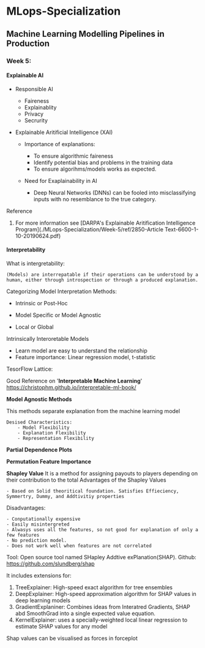 # MLops-Specialization

## Machine Learning Modelling Pipelines in Production

### Week 5: 

#### Explainable AI

- Responsible AI
    - Faireness
    - Explainablity
    - Privacy
    - Secrurity

- Explainable Aritificial Intelligence (XAI)
    - Importance of explanations:
        - To ensure algorithmic faireness
        - Identify potential bias and problems in the training data
        - To ensure algorihms/models works as expected.

    - Need for Exaplainability in AI
        - Deep Neural Networks (DNNs) can be fooled into misclassifying inputs with no resemblance to the true category.

Reference
1. For more information see [DARPA's Explainable Aritification Intelligence Program](./MLops-Specialization/Week-5/ref/2850-Article Text-6600-1-10-20190624.pdf)

#### Interpretability

What is intergretability:
    
    (Models) are interrepatable if their operations can be understood by a human, either through introspection or through a produced explanation.

Categorizing Model Interpretation Methods:

- Intrinsic or Post-Hoc

- Model Specific or Model Agnostic

- Local or Global

Intrinsically Interoretable Models
- Learn model are easy to understand the relationship
- Feature importance:
    Linear regression model, t-statistic

 TesorFlow Lattice:


Good Reference on '**Interpretable Machine Learning**'   
https://christophm.github.io/interpretable-ml-book/

**Model Agnostic Methods**

This methods separate explanation from the machine learning model

    Desised Characteristics:
        - Model Flexibility
        - Explanation Flexibility
        - Representation Flexibility

**Partial Dependence Plots**
    
**Permutation Feature Importance**


**Shapley Value**
It is a method for assigning payouts to players depending on their contribution to the total
Advantages of the Shapley Values
  
    - Based on Solid theoritical foundation. Satisfies Effieciency, Symmertry, Dummy, and Addtivitiy properties

Disadvantages:

    - Conputationally expensive
    - Easily misintergreted
    - Alwasys uses all the features, so not good for explanation of only a few features
    - No prediction model.
    - Does not work well when features are not correlated    

Tool: Open source tool named SHapley Addtive exPlanation(SHAP). 
Github: https://github.com/slundberg/shap

It includes extensions for:
 
 1. TreeExplainer: High-speed exact algorithm for tree ensembles
 2. DeepExplainer: High-speed approximation algorithm for SHAP values in deep learning models
 3. GradientExplaniner: Combines ideas from Interatred Gradients, SHAP abd SmoothGrad into a single expected value equation.
 4. KernelExplainer: uses a specially-weighted local linear regression to estimate SHAP values for any model

 Shap values can be visualised as forces in forceplot



